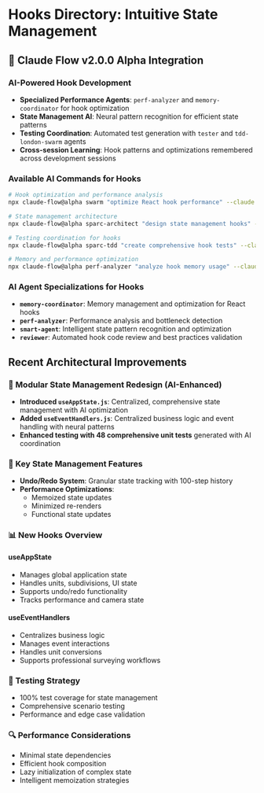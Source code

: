 # Hooks Directory: Intuitive State Management

## 🤖 Claude Flow v2.0.0 Alpha Integration

### **AI-Powered Hook Development**
- **Specialized Performance Agents**: `perf-analyzer` and `memory-coordinator` for hook optimization
- **State Management AI**: Neural pattern recognition for efficient state patterns
- **Testing Coordination**: Automated test generation with `tester` and `tdd-london-swarm` agents
- **Cross-session Learning**: Hook patterns and optimizations remembered across development sessions

### **Available AI Commands for Hooks**
```bash
# Hook optimization and performance analysis
npx claude-flow@alpha swarm "optimize React hook performance" --claude

# State management architecture
npx claude-flow@alpha sparc-architect "design state management hooks" --claude

# Testing coordination for hooks
npx claude-flow@alpha sparc-tdd "create comprehensive hook tests" --claude

# Memory and performance optimization
npx claude-flow@alpha perf-analyzer "analyze hook memory usage" --claude
```

### **AI Agent Specializations for Hooks**
- **`memory-coordinator`**: Memory management and optimization for React hooks
- **`perf-analyzer`**: Performance analysis and bottleneck detection
- **`smart-agent`**: Intelligent state pattern recognition and optimization
- **`reviewer`**: Automated hook code review and best practices validation

## Recent Architectural Improvements

### 🚀 Modular State Management Redesign (AI-Enhanced)
- **Introduced `useAppState.js`**: Centralized, comprehensive state management with AI optimization
- **Added `useEventHandlers.js`**: Centralized business logic and event handling with neural patterns
- **Enhanced testing with 48 comprehensive unit tests** generated with AI coordination

### 🔧 Key State Management Features
- **Undo/Redo System**: Granular state tracking with 100-step history
- **Performance Optimizations**: 
  - Memoized state updates
  - Minimized re-renders
  - Functional state updates

### 📊 New Hooks Overview

#### useAppState
- Manages global application state
- Handles units, subdivisions, UI state
- Supports undo/redo functionality
- Tracks performance and camera state

#### useEventHandlers
- Centralizes business logic
- Manages event interactions
- Handles unit conversions
- Supports professional surveying workflows

### 🧪 Testing Strategy
- 100% test coverage for state management
- Comprehensive scenario testing
- Performance and edge case validation

### 🔍 Performance Considerations
- Minimal state dependencies
- Efficient hook composition
- Lazy initialization of complex state
- Intelligent memoization strategies